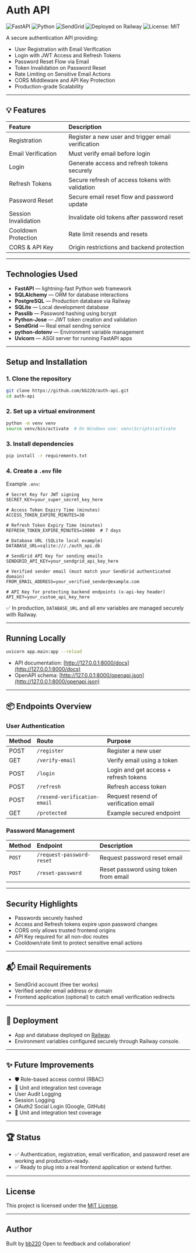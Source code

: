 # Auth API

![FastAPI](https://img.shields.io/badge/FastAPI-005571?style=for-the-badge&logo=fastapi)
![Python](https://img.shields.io/badge/Python-3.12%2B-blue?style=for-the-badge&logo=python)
![SendGrid](https://img.shields.io/badge/SendGrid-00b2ff?style=for-the-badge&logo=sendgrid)
![Deployed on Railway](https://img.shields.io/badge/Railway-App-6c4cff?style=for-the-badge&logo=railway)
![License: MIT](https://img.shields.io/badge/License-MIT-green?style=for-the-badge)

A secure authentication API providing:
- User Registration with Email Verification
- Login with JWT Access and Refresh Tokens
- Password Reset Flow via Email
- Token Invalidation on Password Reset
- Rate Limiting on Sensitive Email Actions
- CORS Middleware and API Key Protection
- Production-grade Scalability

---

## 💡 Features

| Feature | Description |
|:---|:---|
| Registration | Register a new user and trigger email verification |
| Email Verification | Must verify email before login |
| Login | Generate access and refresh tokens securely |
| Refresh Tokens | Secure refresh of access tokens with validation |
| Password Reset | Secure email reset flow and password update |
| Session Invalidation | Invalidate old tokens after password reset |
| Cooldown Protection | Rate limit resends and resets |
| CORS & API Key | Origin restrictions and backend protection |

---

## Technologies Used

- **FastAPI** — lightning-fast Python web framework
- **SQLAlchemy** — ORM for database interactions
- **PostgreSQL** — Production database via Railway
- **SQLite** — Local development database
- **Passlib** — Password hashing using bcrypt
- **Python-Jose** — JWT token creation and validation
- **SendGrid** — Real email sending service
- **python-dotenv** — Environment variable management
- **Uvicorn** — ASGI server for running FastAPI apps

---

## Setup and Installation

### 1. Clone the repository

```bash
git clone https://github.com/bb220/auth-api.git
cd auth-api
```

### 2. Set up a virtual environment

```bash
python -m venv venv
source venv/bin/activate  # On Windows use: venv\Scripts\activate
```

### 3. Install dependencies

```bash
pip install -r requirements.txt
```

### 4. Create a `.env` file

Example `.env`:

```env
# Secret Key for JWT signing
SECRET_KEY=your_super_secret_key_here

# Access Token Expiry Time (minutes)
ACCESS_TOKEN_EXPIRE_MINUTES=30

# Refresh Token Expiry Time (minutes)
REFRESH_TOKEN_EXPIRE_MINUTES=10080  # 7 days

# Database URL (SQLite local example)
DATABASE_URL=sqlite:///./auth_api.db

# SendGrid API Key for sending emails
SENDGRID_API_KEY=your_sendgrid_api_key_here

# Verified sender email (must match your SendGrid authenticated domain)
FROM_EMAIL_ADDRESS=your_verified_sender@example.com

# API Key for protecting backend endpoints (x-api-key header)
API_KEY=your_custom_api_key_here
```

✅ In production, `DATABASE_URL` and all env variables are managed securely with Railway.

---

## Running Locally

```bash
uvicorn app.main:app --reload
```

- API documentation: [http://127.0.0.1:8000/docs](http://127.0.0.1:8000/docs)
- OpenAPI schema: [http://127.0.0.1:8000/openapi.json](http://127.0.0.1:8000/openapi.json)

---

## 📦 Endpoints Overview

### User Authentication

| Method | Route | Purpose |
|:---|:---|:---|
| POST | `/register` | Register a new user |
| GET | `/verify-email` | Verify email using a token |
| POST | `/login` | Login and get access + refresh tokens |
| POST | `/refresh` | Refresh access token |
| POST | `/resend-verification-email` | Request resend of verification email |
| GET | `/protected` | Example secured endpoint |

### Password Management

| Method | Endpoint | Description |
|:---|:---|:---|
| `POST` | `/request-password-reset` | Request password reset email |
| `POST` | `/reset-password` | Reset password using token from email |

---


## Security Highlights

- Passwords securely hashed
- Access and Refresh tokens expire upon password changes
- CORS only allows trusted frontend origins
- API Key required for all non-doc routes
- Cooldown/rate limit to protect sensitive email actions

---

## 📬 Email Requirements

- SendGrid account (free tier works)
- Verified sender email address or domain
- Frontend application (optional) to catch email verification redirects

---

## 🚀 Deployment

- App and database deployed on [Railway](https://railway.app/).
- Environment variables configured securely through Railway console.

---

## ✨ Future Improvements

- 🛡 Role-based access control (RBAC)
- 🧪 Unit and integration test coverage
- User Audit Logging
- Session Logging
- OAuth2 Social Login (Google, GitHub)
- 🧪 Unit and integration test coverage

---

## 🏆 Status

- ✅ Authentication, registration, email verification, and password reset are working and production-ready.
- ✅ Ready to plug into a real frontend application or extend further.

---

## License

This project is licensed under the [MIT License](LICENSE).

---

## Author

Built by [bb220](https://github.com/bb220)
Open to feedback and collaboration!
